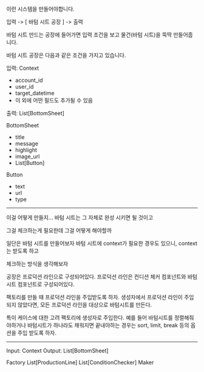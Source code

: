 이런 시스템을 만들어야합니다.

입력 -> [ 바텀 시트 공장 ] -> 출력

바텀 시트 만드는 공장에 들어가면 입력 조건을 보고 물건(바텀 시트)을 뚝딱 만들어줍니다.

바텀 시트 공장은 다음과 같은 조건을 가지고 있습니다.

입력: Context
- account_id
- user_id
- target_datetime
- 이 외에 어떤 필드도 추가될 수 있음

출력: List[BottomSheet]

BottomSheet
- title
- message
- highlight
- image_url
- List[Button]

Button
- text
- url
- type

---

이걸 어떻게 만들지...
바텀 시트는 그 자체로 완성 시키면 될 것이고

그걸 체크하는게 필요한데
그걸 어떻게 해야할까

일단은 바텀 시트를 만들어보자
바텀 시트에 context가 필요한 경우도 있으니, context는 받도록 하고

체크하는 방식을 생각해보자

공장은 프로덕션 라인으로 구성되어있다.
프로덕션 라인은 컨디션 체커 컴포넌트와 바텀 시트 컴포넌트로 구성되어있다.


팩토리를 만들 때 프로덕션 라인을 주입받도록 하자.
생성자에서 프로덕션 라인이 주입 되지 않았다면, 모든 프로덕션 라인을 대상으로 바텀시트를 만든다.

특이 케이스에 대한 고려
팩토리에 생성자로 주입한다.
예를 들어 바텀시트를 정렬해줘야하거나 바텀시트가 하나라도 채워지면 끝내야하는 경우는 sort, limit, break 등의 옵션을 주입 받도록 하자.

----
Input: Context
Output: List[BottomSheet]

Factory
    List[ProductionLine]
        List[ConditionChecker]
        Maker
